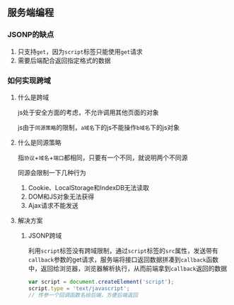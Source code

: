 <!--
 * @Date: 2022-08-04 20:34:05
 * @LastEditors: Lq
 * @LastEditTime: 2022-08-04 20:49:25
 * @FilePath: \learnningNotes\面试题\前端核心.md
-->
## 服务端编程

### JSONP的缺点

1. 只支持`get`，因为`script`标签只能使用`get`请求
2. 需要后端配合返回指定格式的数据


### 如何实现跨域

1. 什么是跨域

    js处于安全方面的考虑，不允许调用其他页面的对象

    js由于`同源策略`的限制，`a域名`下的js不能操作`b域名`下的js对象

2. 什么是同源策略

    指`协议`+`域名`+`端口`都相同，只要有一个不同，就说明两个不同源

    同源会限制一下几种行为

    1. Cookie、LocalStorage和IndexDB无法读取
    2. DOM和JS对象无法获得
    3. Ajax请求不能发送

3. 解决方案

    1. JSONP跨域

        利用`script`标签没有跨域限制，通过`script`标签的`src`属性，发送带有`callback`参数的get请求，服务端将接口返回数据拼凑到`callback`函数中，返回给浏览器，浏览器解析执行，从而前端拿到`callback`返回的数据

        ```js
        var script = document.createElement('script');
        script.type = 'text/javascript';
        // 传参一个回调函数名给后端，方便后端返回
        ```